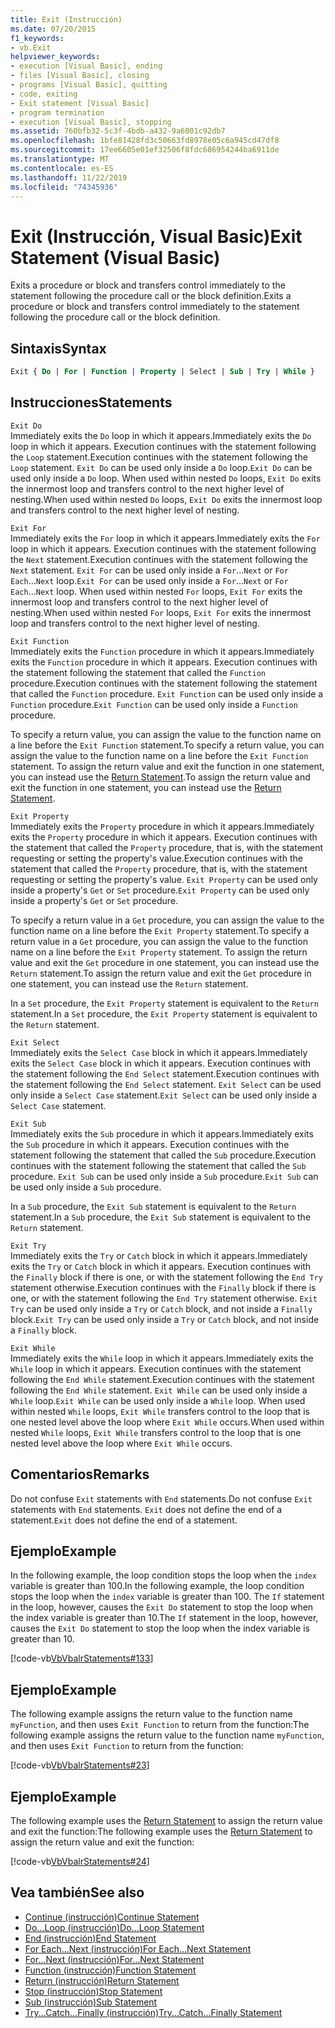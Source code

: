 ```yaml
---
title: Exit (Instrucción)
ms.date: 07/20/2015
f1_keywords:
- vb.Exit
helpviewer_keywords:
- execution [Visual Basic], ending
- files [Visual Basic], closing
- programs [Visual Basic], quitting
- code, exiting
- Exit statement [Visual Basic]
- program termination
- execution [Visual Basic], stopping
ms.assetid: 760bfb32-5c3f-4bdb-a432-9a6001c92db7
ms.openlocfilehash: 1bfe81428fd3c50663fd8978e05c6a945cd47df8
ms.sourcegitcommit: 17ee6605e01ef32506f8fdc686954244ba6911de
ms.translationtype: MT
ms.contentlocale: es-ES
ms.lasthandoff: 11/22/2019
ms.locfileid: "74345936"
---
```

# <a name="exit-statement-visual-basic"></a><span data-ttu-id="c8b71-102">Exit (Instrucción, Visual Basic)</span><span class="sxs-lookup"><span data-stu-id="c8b71-102">Exit Statement (Visual Basic)</span></span>

<span data-ttu-id="c8b71-103">Exits a procedure or block and transfers control immediately to the statement following the procedure call or the block definition.</span><span class="sxs-lookup"><span data-stu-id="c8b71-103">Exits a procedure or block and transfers control immediately to the statement following the procedure call or the block definition.</span></span>

## <a name="syntax"></a><span data-ttu-id="c8b71-104">Sintaxis</span><span class="sxs-lookup"><span data-stu-id="c8b71-104">Syntax</span></span>

```vb
Exit { Do | For | Function | Property | Select | Sub | Try | While }
```

## <a name="statements"></a><span data-ttu-id="c8b71-105">Instrucciones</span><span class="sxs-lookup"><span data-stu-id="c8b71-105">Statements</span></span>

 `Exit Do`  
 <span data-ttu-id="c8b71-106">Immediately exits the `Do` loop in which it appears.</span><span class="sxs-lookup"><span data-stu-id="c8b71-106">Immediately exits the `Do` loop in which it appears.</span></span> <span data-ttu-id="c8b71-107">Execution continues with the statement following the `Loop` statement.</span><span class="sxs-lookup"><span data-stu-id="c8b71-107">Execution continues with the statement following the `Loop` statement.</span></span> <span data-ttu-id="c8b71-108">`Exit Do` can be used only inside a `Do` loop.</span><span class="sxs-lookup"><span data-stu-id="c8b71-108">`Exit Do` can be used only inside a `Do` loop.</span></span> <span data-ttu-id="c8b71-109">When used within nested `Do` loops, `Exit Do` exits the innermost loop and transfers control to the next higher level of nesting.</span><span class="sxs-lookup"><span data-stu-id="c8b71-109">When used within nested `Do` loops, `Exit Do` exits the innermost loop and transfers control to the next higher level of nesting.</span></span>

 `Exit For`  
 <span data-ttu-id="c8b71-110">Immediately exits the `For` loop in which it appears.</span><span class="sxs-lookup"><span data-stu-id="c8b71-110">Immediately exits the `For` loop in which it appears.</span></span> <span data-ttu-id="c8b71-111">Execution continues with the statement following the `Next` statement.</span><span class="sxs-lookup"><span data-stu-id="c8b71-111">Execution continues with the statement following the `Next` statement.</span></span> <span data-ttu-id="c8b71-112">`Exit For` can be used only inside a `For`...`Next` or `For Each`...`Next` loop.</span><span class="sxs-lookup"><span data-stu-id="c8b71-112">`Exit For` can be used only inside a `For`...`Next` or `For Each`...`Next` loop.</span></span> <span data-ttu-id="c8b71-113">When used within nested `For` loops, `Exit For` exits the innermost loop and transfers control to the next higher level of nesting.</span><span class="sxs-lookup"><span data-stu-id="c8b71-113">When used within nested `For` loops, `Exit For` exits the innermost loop and transfers control to the next higher level of nesting.</span></span>

 `Exit Function`  
 <span data-ttu-id="c8b71-114">Immediately exits the `Function` procedure in which it appears.</span><span class="sxs-lookup"><span data-stu-id="c8b71-114">Immediately exits the `Function` procedure in which it appears.</span></span> <span data-ttu-id="c8b71-115">Execution continues with the statement following the statement that called the `Function` procedure.</span><span class="sxs-lookup"><span data-stu-id="c8b71-115">Execution continues with the statement following the statement that called the `Function` procedure.</span></span> <span data-ttu-id="c8b71-116">`Exit Function` can be used only inside a `Function` procedure.</span><span class="sxs-lookup"><span data-stu-id="c8b71-116">`Exit Function` can be used only inside a `Function` procedure.</span></span>

 <span data-ttu-id="c8b71-117">To specify a return value, you can assign the value to the function name on a line before the `Exit Function` statement.</span><span class="sxs-lookup"><span data-stu-id="c8b71-117">To specify a return value, you can assign the value to the function name on a line before the `Exit Function` statement.</span></span> <span data-ttu-id="c8b71-118">To assign the return value and exit the function in one statement, you can instead use the [Return Statement](return-statement.md).</span><span class="sxs-lookup"><span data-stu-id="c8b71-118">To assign the return value and exit the function in one statement, you can instead use the [Return Statement](return-statement.md).</span></span>

 `Exit Property`  
 <span data-ttu-id="c8b71-119">Immediately exits the `Property` procedure in which it appears.</span><span class="sxs-lookup"><span data-stu-id="c8b71-119">Immediately exits the `Property` procedure in which it appears.</span></span> <span data-ttu-id="c8b71-120">Execution continues with the statement that called the `Property` procedure, that is, with the statement requesting or setting the property's value.</span><span class="sxs-lookup"><span data-stu-id="c8b71-120">Execution continues with the statement that called the `Property` procedure, that is, with the statement requesting or setting the property's value.</span></span> <span data-ttu-id="c8b71-121">`Exit Property` can be used only inside a property's `Get` or `Set` procedure.</span><span class="sxs-lookup"><span data-stu-id="c8b71-121">`Exit Property` can be used only inside a property's `Get` or `Set` procedure.</span></span>

 <span data-ttu-id="c8b71-122">To specify a return value in a `Get` procedure, you can assign the value to the function name on a line before the `Exit Property` statement.</span><span class="sxs-lookup"><span data-stu-id="c8b71-122">To specify a return value in a `Get` procedure, you can assign the value to the function name on a line before the `Exit Property` statement.</span></span> <span data-ttu-id="c8b71-123">To assign the return value and exit the `Get` procedure in one statement, you can instead use the `Return` statement.</span><span class="sxs-lookup"><span data-stu-id="c8b71-123">To assign the return value and exit the `Get` procedure in one statement, you can instead use the `Return` statement.</span></span>

 <span data-ttu-id="c8b71-124">In a `Set` procedure, the `Exit Property` statement is equivalent to the `Return` statement.</span><span class="sxs-lookup"><span data-stu-id="c8b71-124">In a `Set` procedure, the `Exit Property` statement is equivalent to the `Return` statement.</span></span>

 `Exit Select`  
 <span data-ttu-id="c8b71-125">Immediately exits the `Select Case` block in which it appears.</span><span class="sxs-lookup"><span data-stu-id="c8b71-125">Immediately exits the `Select Case` block in which it appears.</span></span> <span data-ttu-id="c8b71-126">Execution continues with the statement following the `End Select` statement.</span><span class="sxs-lookup"><span data-stu-id="c8b71-126">Execution continues with the statement following the `End Select` statement.</span></span> <span data-ttu-id="c8b71-127">`Exit Select` can be used only inside a `Select Case` statement.</span><span class="sxs-lookup"><span data-stu-id="c8b71-127">`Exit Select` can be used only inside a `Select Case` statement.</span></span>

 `Exit Sub`  
 <span data-ttu-id="c8b71-128">Immediately exits the `Sub` procedure in which it appears.</span><span class="sxs-lookup"><span data-stu-id="c8b71-128">Immediately exits the `Sub` procedure in which it appears.</span></span> <span data-ttu-id="c8b71-129">Execution continues with the statement following the statement that called the `Sub` procedure.</span><span class="sxs-lookup"><span data-stu-id="c8b71-129">Execution continues with the statement following the statement that called the `Sub` procedure.</span></span> <span data-ttu-id="c8b71-130">`Exit Sub` can be used only inside a `Sub` procedure.</span><span class="sxs-lookup"><span data-stu-id="c8b71-130">`Exit Sub` can be used only inside a `Sub` procedure.</span></span>

 <span data-ttu-id="c8b71-131">In a `Sub` procedure, the `Exit Sub` statement is equivalent to the `Return` statement.</span><span class="sxs-lookup"><span data-stu-id="c8b71-131">In a `Sub` procedure, the `Exit Sub` statement is equivalent to the `Return` statement.</span></span>

 `Exit Try`  
 <span data-ttu-id="c8b71-132">Immediately exits the `Try` or `Catch` block in which it appears.</span><span class="sxs-lookup"><span data-stu-id="c8b71-132">Immediately exits the `Try` or `Catch` block in which it appears.</span></span> <span data-ttu-id="c8b71-133">Execution continues with the `Finally` block if there is one, or with the statement following the `End Try` statement otherwise.</span><span class="sxs-lookup"><span data-stu-id="c8b71-133">Execution continues with the `Finally` block if there is one, or with the statement following the `End Try` statement otherwise.</span></span> <span data-ttu-id="c8b71-134">`Exit Try` can be used only inside a `Try` or `Catch` block, and not inside a `Finally` block.</span><span class="sxs-lookup"><span data-stu-id="c8b71-134">`Exit Try` can be used only inside a `Try` or `Catch` block, and not inside a `Finally` block.</span></span>

 `Exit While`  
 <span data-ttu-id="c8b71-135">Immediately exits the `While` loop in which it appears.</span><span class="sxs-lookup"><span data-stu-id="c8b71-135">Immediately exits the `While` loop in which it appears.</span></span> <span data-ttu-id="c8b71-136">Execution continues with the statement following the `End While` statement.</span><span class="sxs-lookup"><span data-stu-id="c8b71-136">Execution continues with the statement following the `End While` statement.</span></span> <span data-ttu-id="c8b71-137">`Exit While` can be used only inside a `While` loop.</span><span class="sxs-lookup"><span data-stu-id="c8b71-137">`Exit While` can be used only inside a `While` loop.</span></span> <span data-ttu-id="c8b71-138">When used within nested `While` loops, `Exit While` transfers control to the loop that is one nested level above the loop where `Exit While` occurs.</span><span class="sxs-lookup"><span data-stu-id="c8b71-138">When used within nested `While` loops, `Exit While` transfers control to the loop that is one nested level above the loop where `Exit While` occurs.</span></span>

## <a name="remarks"></a><span data-ttu-id="c8b71-139">Comentarios</span><span class="sxs-lookup"><span data-stu-id="c8b71-139">Remarks</span></span>

<span data-ttu-id="c8b71-140">Do not confuse `Exit` statements with `End` statements.</span><span class="sxs-lookup"><span data-stu-id="c8b71-140">Do not confuse `Exit` statements with `End` statements.</span></span> <span data-ttu-id="c8b71-141">`Exit` does not define the end of a statement.</span><span class="sxs-lookup"><span data-stu-id="c8b71-141">`Exit` does not define the end of a statement.</span></span>

## <a name="example"></a><span data-ttu-id="c8b71-142">Ejemplo</span><span class="sxs-lookup"><span data-stu-id="c8b71-142">Example</span></span>

<span data-ttu-id="c8b71-143">In the following example, the loop condition stops the loop when the `index` variable is greater than 100.</span><span class="sxs-lookup"><span data-stu-id="c8b71-143">In the following example, the loop condition stops the loop when the `index` variable is greater than 100.</span></span> <span data-ttu-id="c8b71-144">The `If` statement in the loop, however, causes the `Exit Do` statement to stop the loop when the index variable is greater than 10.</span><span class="sxs-lookup"><span data-stu-id="c8b71-144">The `If` statement in the loop, however, causes the `Exit Do` statement to stop the loop when the index variable is greater than 10.</span></span>

[!code-vb[VbVbalrStatements#133](~/samples/snippets/visualbasic/VS_Snippets_VBCSharp/VbVbalrStatements/VB/class10.vb#133)]

## <a name="example"></a><span data-ttu-id="c8b71-145">Ejemplo</span><span class="sxs-lookup"><span data-stu-id="c8b71-145">Example</span></span>

<span data-ttu-id="c8b71-146">The following example assigns the return value to the function name `myFunction`, and then uses `Exit Function` to return from the function:</span><span class="sxs-lookup"><span data-stu-id="c8b71-146">The following example assigns the return value to the function name `myFunction`, and then uses `Exit Function` to return from the function:</span></span>

[!code-vb[VbVbalrStatements#23](~/samples/snippets/visualbasic/VS_Snippets_VBCSharp/VbVbalrStatements/VB/Class1.vb#23)]

## <a name="example"></a><span data-ttu-id="c8b71-147">Ejemplo</span><span class="sxs-lookup"><span data-stu-id="c8b71-147">Example</span></span>

<span data-ttu-id="c8b71-148">The following example uses the [Return Statement](return-statement.md) to assign the return value and exit the function:</span><span class="sxs-lookup"><span data-stu-id="c8b71-148">The following example uses the [Return Statement](return-statement.md) to assign the return value and exit the function:</span></span>

[!code-vb[VbVbalrStatements#24](~/samples/snippets/visualbasic/VS_Snippets_VBCSharp/VbVbalrStatements/VB/Class1.vb#24)]

## <a name="see-also"></a><span data-ttu-id="c8b71-149">Vea también</span><span class="sxs-lookup"><span data-stu-id="c8b71-149">See also</span></span>

- [<span data-ttu-id="c8b71-150">Continue (instrucción)</span><span class="sxs-lookup"><span data-stu-id="c8b71-150">Continue Statement</span></span>](continue-statement.md)
- [<span data-ttu-id="c8b71-151">Do...Loop (instrucción)</span><span class="sxs-lookup"><span data-stu-id="c8b71-151">Do...Loop Statement</span></span>](do-loop-statement.md)
- [<span data-ttu-id="c8b71-152">End (instrucción)</span><span class="sxs-lookup"><span data-stu-id="c8b71-152">End Statement</span></span>](end-statement.md)
- [<span data-ttu-id="c8b71-153">For Each...Next (instrucción)</span><span class="sxs-lookup"><span data-stu-id="c8b71-153">For Each...Next Statement</span></span>](for-each-next-statement.md)
- [<span data-ttu-id="c8b71-154">For...Next (instrucción)</span><span class="sxs-lookup"><span data-stu-id="c8b71-154">For...Next Statement</span></span>](for-next-statement.md)
- [<span data-ttu-id="c8b71-155">Function (instrucción)</span><span class="sxs-lookup"><span data-stu-id="c8b71-155">Function Statement</span></span>](function-statement.md)
- [<span data-ttu-id="c8b71-156">Return (instrucción)</span><span class="sxs-lookup"><span data-stu-id="c8b71-156">Return Statement</span></span>](return-statement.md)
- [<span data-ttu-id="c8b71-157">Stop (instrucción)</span><span class="sxs-lookup"><span data-stu-id="c8b71-157">Stop Statement</span></span>](stop-statement.md)
- [<span data-ttu-id="c8b71-158">Sub (instrucción)</span><span class="sxs-lookup"><span data-stu-id="c8b71-158">Sub Statement</span></span>](sub-statement.md)
- [<span data-ttu-id="c8b71-159">Try...Catch...Finally (instrucción)</span><span class="sxs-lookup"><span data-stu-id="c8b71-159">Try...Catch...Finally Statement</span></span>](try-catch-finally-statement.md)
